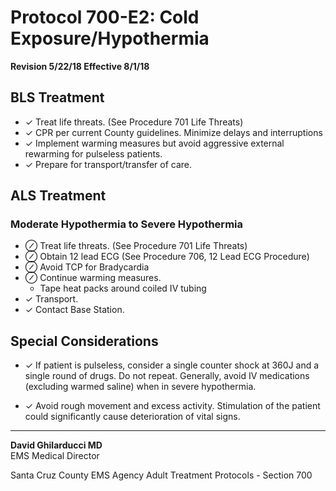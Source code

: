 # Protocol 700-E2: Cold Exposure/Hypothermia

**Revision 5/22/18 Effective 8/1/18**

## BLS Treatment

- ✓ Treat life threats. (See Procedure 701 Life Threats)
- ✓ CPR per current County guidelines. Minimize delays and interruptions
- ✓ Implement warming measures but avoid aggressive external rewarming for pulseless patients.
- ✓ Prepare for transport/transfer of care.

## ALS Treatment

### Moderate Hypothermia to Severe Hypothermia

- ⊘ Treat life threats. (See Procedure 701 Life Threats)
- ⊘ Obtain 12 lead ECG (See Procedure 706, 12 Lead ECG Procedure)
- ⊘ Avoid TCP for Bradycardia
- ⊘ Continue warming measures.
  - Tape heat packs around coiled IV tubing
- ✓ Transport.
- ✓ Contact Base Station.

## Special Considerations

- ✓ If patient is pulseless, consider a single counter shock at 360J and a single round of drugs. Do not repeat. Generally, avoid IV medications (excluding warmed saline) when in severe hypothermia.

- ✓ Avoid rough movement and excess activity. Stimulation of the patient could significantly cause deterioration of vital signs.

---

**David Ghilarducci MD**  
EMS Medical Director

Santa Cruz County EMS Agency Adult Treatment Protocols - Section 700

